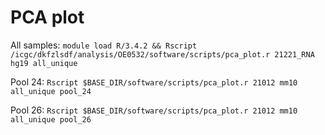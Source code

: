 # PCA plot

All samples: `module load R/3.4.2 && Rscript /icgc/dkfzlsdf/analysis/OE0532/software/scripts/pca_plot.r 21221_RNA hg19 all_unique`

Pool 24: `Rscript $BASE_DIR/software/scripts/pca_plot.r 21012 mm10 all_unique pool_24`

Pool 26: `Rscript $BASE_DIR/software/scripts/pca_plot.r 21012 mm10 all_unique pool_26`
